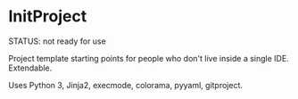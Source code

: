 # InitProject #

STATUS: not ready for use

Project template starting points for people who don't live inside a single IDE. Extendable.

Uses Python 3, Jinja2, execmode, colorama, pyyaml, gitproject.
